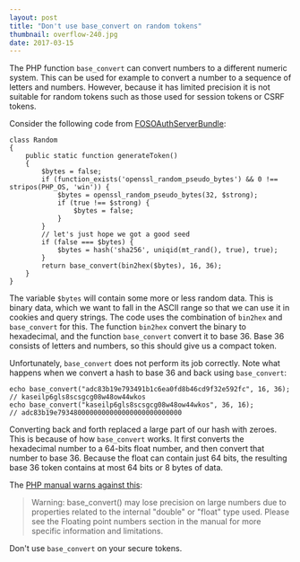 ```yaml
---
layout: post
title: "Don't use base_convert on random tokens"
thumbnail: overflow-240.jpg
date: 2017-03-15
---
```


The PHP function `base_convert` can convert numbers to a different numeric system. This can be used for example to convert a number to a sequence of letters and numbers. However, because it has limited precision it is not suitable for random tokens such as those used for session tokens or CSRF tokens.

Consider the following code from [FOSOAuthServerBundle](https://github.com/FriendsOfSymfony/FOSOAuthServerBundle/blob/master/Util/Random.php):

    class Random
    {
        public static function generateToken()
        {
            $bytes = false;
            if (function_exists('openssl_random_pseudo_bytes') && 0 !== stripos(PHP_OS, 'win')) {
                $bytes = openssl_random_pseudo_bytes(32, $strong);
                if (true !== $strong) {
                    $bytes = false;
                }
            }
            // let's just hope we got a good seed
            if (false === $bytes) {
                $bytes = hash('sha256', uniqid(mt_rand(), true), true);
            }
            return base_convert(bin2hex($bytes), 16, 36);
        }
    }

The variable `$bytes` will contain some more or less random data. This is binary data, which we want to fall in the ASCII range so that we can use it in cookies and query strings. The code uses the combination of `bin2hex` and `base_convert` for this. The function `bin2hex` convert the binary to hexadecimal, and the function `base_convert` convert it to base 36. Base 36 consists of letters and numbers, so this should give us a compact token.

Unfortunately, `base_convert` does not perform its job correctly. Note what happens when we convert a hash to base 36 and back using `base_convert`:

    echo base_convert("adc83b19e793491b1c6ea0fd8b46cd9f32e592fc", 16, 36);
    // kaseilp6gls8scsgcg08w48ow44wkos
    echo base_convert("kaseilp6gls8scsgcg08w48ow44wkos", 36, 16);
    // adc83b19e7934800000000000000000000000000

Converting back and forth replaced a large part of our hash with zeroes. This is because of how `base_convert` works. It first converts the hexadecimal number to a 64-bits float number, and then convert that number to base 36. Because the float can contain just 64 bits, the resulting base 36 token contains at most 64 bits or 8 bytes of data.

The [PHP manual warns against this](https://www.php.net/base_convert):

> Warning: base\_convert() may lose precision on large numbers due to properties related to the internal "double" or "float" type used. Please see the Floating point numbers section in the manual for more specific information and limitations.

Don't use `base_convert` on your secure tokens.
